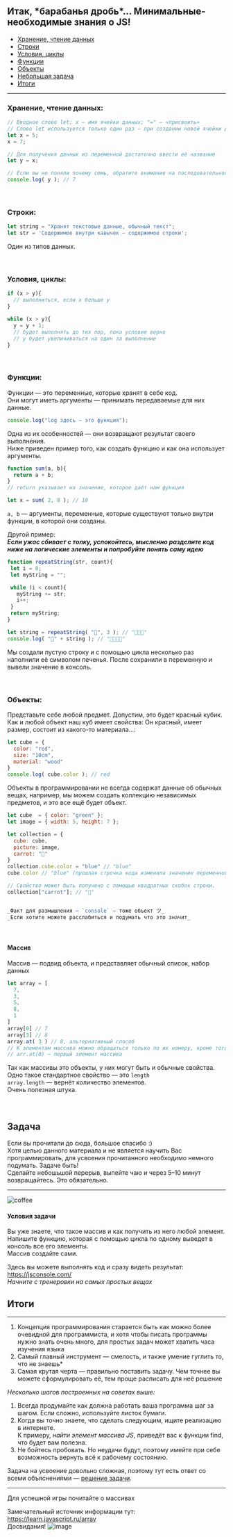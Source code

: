 




## Итак, \*барабанья дробь*... Минимальные-необходимые знания о JS!
+ [Хранение, чтение данных](https://github.com/zoodogood/piramide/blob/main/README.md#%D1%85%D1%80%D0%B0%D0%BD%D0%B5%D0%BD%D0%B8%D0%B5-%D1%87%D1%82%D0%B5%D0%BD%D0%B8%D0%B5-%D0%B4%D0%B0%D0%BD%D0%BD%D1%8B%D1%85)
+ [Строки](https://github.com/zoodogood/piramide/blob/main/README.md#%D1%81%D1%82%D1%80%D0%BE%D0%BA%D0%B8)
+ [Условия, циклы](https://github.com/zoodogood/piramide/blob/main/README.md#%D1%83%D1%81%D0%BB%D0%BE%D0%B2%D0%B8%D1%8F-%D1%86%D0%B8%D0%BA%D0%BB%D1%8B)
+ [Функции](https://github.com/zoodogood/piramide/blob/main/README.md#%D1%84%D1%83%D0%BD%D0%BA%D1%86%D0%B8%D0%B8)
+ [Объекты](https://github.com/zoodogood/piramide/blob/main/README.md#%D0%BE%D0%B1%D1%8A%D0%B5%D0%BA%D1%82%D1%8B)
+ [Небольшая задача](https://github.com/zoodogood/piramide/blob/main/README.md#%D0%B7%D0%B0%D0%B4%D0%B0%D1%87%D0%B0)
+ [Итоги](https://github.com/zoodogood/piramide/blob/main/README.md#%D0%B8%D1%82%D0%BE%D0%B3%D0%B8)
  
-----

### Хранение, чтение данных:  
```js
// Вводное слово let; x — имя ячейки данных; "=" — «присвоить»
// Слово let используется только один раз — при создании новой ячейки данных, верно говоря, переменной
let x = 5;
x = 7;

// Для получения данных из переменной достаточно ввести её название
let y = x;

// Если вы не поняли почему семь, обратите внимание на последовательность действий!
console.log( y ); // 7

```
  
ᅠ
### Строки:
```js
let string = "Хранят текстовые данные, обычный текст";
let str = 'Содержимое внутри кавычек — содержимое строки';

```
Один из типов данных.

  
ᅠ
### Условия, циклы:
```js
if (x > y){
  // выполниться, если x больше y
}

while (x > y){
  y = y + 1;
  // будет выполнять до тех пор, пока условие верно
  // y будет увеличиваться на один за выполнение
}
```
  
ᅠ
### Функции:  
Функции — это переменные, которые хранят в себе код.  
Они могут иметь аргументы — принимать передаваемые для них данные.
```js
console.log("log здесь — это функция");
```
Одна из их особенностей — они возвращают результат своего выполнения.  
Ниже приведен пример того, как создать функцию и как она использует аргументы.  
```js
function sum(a, b){
  return a + b;
}
// return указывает на значение, которое даёт нам функция

let x = sum( 2, 8 ); // 10
```
`a, b` — аргументы, переменные, которые существуют только внутри функции, в которой они созданы.  
  
  

Другой пример:  
**_Если ужас сбивает с толку, успокойтесь, мысленно разделите код ниже на логические элементы и попробуйте понять саму идею_**
```js
function repeatString(str, count){
 let i = 0;
 let myString = "";

 while (i < count){
   myString += str;
   i++;
 }
 return myString;
}

let string = repeatString( "🍪", 3 ); // "🍪🍪🍪"
console.log( "🦝" + string ); // "🦝🍪🍪🍪"
```
Мы создали пустую строку и с помощью цикла несколько раз наполнили её символом печенья. После сохранили в переменную и вывели значение в консоль.
  
ᅠ
### Объекты:
Представьте себе любой предмет. Допустим, это будет красный кубик. 
Как и любой объект наш куб имеет свойства: Он красный, имеет размер, состоит из какого-то материала...:
```js
let cube = {
  color: "red",
  size: "10cm",
  material: "wood"
}
console.log( cube.color ); // red
```
  
Объекты в программировании не всегда содержат данные об обычных вещах, например, мы можем создать коллекцию независимых предметов, и это все ещё будет объект.
```js
let cube  = { color: "green" };
let image = { width: 5, height: 7 };

let collection = {
  cube: cube,
  picture: image,
  carrot: "🥕"
}
collection.cube.color = "blue" // "blue"  
cube.color // "blue" (прошлая строчка кода изменила значение переменной-свойства color)

// Свойство может быть получено с помощью квадратных скобок строки.
collection["carrot"]; // "🥕"


_Факт для размышления — `console` — тоже объект ツ_  
_Если хотите можете расслабиться и подумать что это значит_

```
  
ᅠ
#### Массив
Массив — подвид объекта, и представляет обычный список, набор данных
```js
let array = [
  7,
  3,
  5,
  8,
  1
]
array[0] // 7
array[3] // 8
array.at( 3 ) // 8, альтернативный способ
// К элементам массива можно обращаться только по их номеру, кроме того нумерация начинается с нуля.
// arr.at(0) — первый элемент массива  

```
  
Так как массивы это объекты, у них могут быть и обычные свойства.
Одно такое стандартное свойство — это `length`  
`array.length` — вернёт количество элементов.  
Очень полезная штука.
 
  
  
ᅠ
## Задача
Если вы прочитали до сюда, большое спасибо :)  
Хотя целью данного материала и не является научить Вас программировать, для усвоения прочитанного необходимо немного подумать. Задаче быть!  
Сделайте небошьшой перерыв, выпейте чаю и через 5–10 минут возвращайтесь. Это обязательно.
  
  
***

![coffee](https://media.discordapp.net/attachments/803991213551255612/899512648373272596/dfb22326d9b5d91c.gif)
  
  
#### Условия задачи
Вы уже знаете, что такое массив и как получить из него любой элемент.
Напишите функцию, которая с помощью цикла по одному выведет в консоль все его элементы.  
Массив создайте сами.  
  
Здесь вы можете выполнять код и сразу видеть результат:  
https://jsconsole.com/  
_Начните с тренеровки на самых простых вещах_
  

## Итоги
***
1. Концепция программирования старается быть как можно более очевидной для программиста, и хотя чтобы писать программы нужно знать очень много, для простых задач может хватить часа изучения языка
2. Самый главный инструмент — смелость, и также умение гуглить то, что не знаешь*
3. Самая крутая черта — правильно поставить задачу. Чем точнее вы можете сформулировать её, тем проще расписать для неё решение
  
_Несколько шагов построенных на советах выше:_
1. Всегда продумайте как должна работать ваша программа шаг за шагом. Если сложно, используйте листок бумаги.
2. Когда вы точно знаете, что сделать следующим, ищите реализацию в интернете.  
К примеру, _найти элемент массива JS_, приведёт вас к функции find, что будет вам полезна.
3. Не бойтесь пробовать. Но неудачи будут, поэтому имейте при себе возможность вернуть всё к рабочему состоянию.
  

Задача на усвоение довольно сложная, поэтому тут есть ответ со всеми объяснениями — [решение задачи](https://github.com/zoodogood/piramide/blob/main/resources/homework.md).  
  
***
Для успешной игры почитайте о массивах  
  
Замечательный источник информации тут:  
https://learn.javascript.ru/array  
Досвидания!
![image](https://images-ext-1.discordapp.net/external/www2ZBQ_g85ePokQyLc22m_XYuP7Do-1rskJT0MHmF4/%3Fwidth%3D1214%26height%3D683/https/media.discordapp.net/attachments/605085718947299389/812728041407119410/wallhaven-zxg7gj.jpg)
